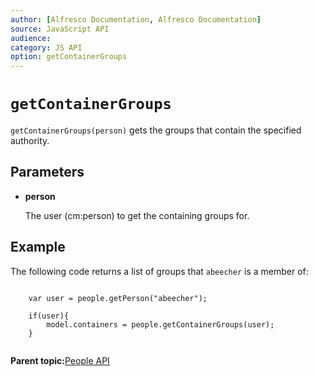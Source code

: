 ```yaml
---
author: [Alfresco Documentation, Alfresco Documentation]
source: JavaScript API
audience: 
category: JS API
option: getContainerGroups
---
```


# `getContainerGroups`

`getContainerGroups(person)` gets the groups that contain the specified authority.

## Parameters

-   **person**

    The user \(cm:person\) to get the containing groups for.


## Example

The following code returns a list of groups that `abeecher` is a member of:

```

    var user = people.getPerson("abeecher");

    if(user){
        model.containers = people.getContainerGroups(user);
    }      
    
```

**Parent topic:**[People API](../references/API-JS-People.md)

